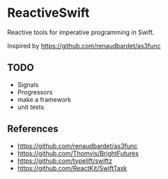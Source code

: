 ReactiveSwift
=============

Reactive tools for imperative programming in Swift.

Inspired by https://github.com/renaudbardet/as3func

## TODO

- Signals
- Progressors
- make a framework
- unit tests

## References

- https://github.com/renaudbardet/as3func
- https://github.com/Thomvis/BrightFutures
- https://github.com/typelift/swiftz
- https://github.com/ReactKit/SwiftTask